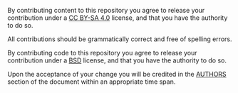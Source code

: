 By contributing content to this repository you agree to release your contribution under a [CC BY-SA 4.0](LICENSE-CC) license, and that you have the authority to do so.

All contributions should be grammatically correct and free of spelling errors.

By contributing code to this repository you agree to release your contribution under a [BSD](LICENSE) license, and that you have the authority to do so.

Upon the acceptance of your change you will be credited in the [AUTHORS](README.md#authors) section of the document within an appropriate time span.